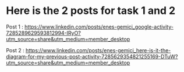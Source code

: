 # Here is the 2 posts for task 1 and 2

Post 1 :
<https://www.linkedin.com/posts/enes-gemici_google-activity-7285289629593812994-IRyO?utm_source=share&utm_medium=member_desktop>

Post 2 :
<https://www.linkedin.com/posts/enes-gemici_here-is-it-the-diagram-for-my-previous-post-activity-7285629354821255169-DTuW?utm_source=share&utm_medium=member_desktop>
